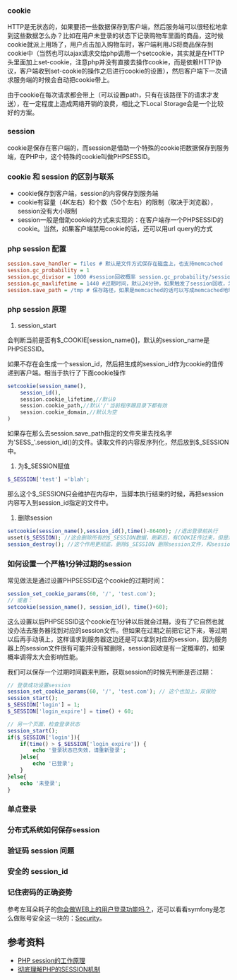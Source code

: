 ### cookie
HTTP是无状态的，如果要把一些数据保存到客户端，然后服务端可以很轻松地拿到这些数据怎么办？比如在用户未登录的状态下记录购物车里面的商品，这时候cookie就派上用场了，用户点击加入购物车时，客户端利用JS将商品保存到cookie中（当然也可以ajax请求交给php调用一个setcookie，其实就是在HTTP头里面加上set-cookie，注意php并没有直接去操作cookie，而是依赖HTTP协议，客户端收到set-cookie的操作之后进行cookie的设置），然后客户端下一次请求服务端的时候会自动把cookie带上。

由于cookie在每次请求都会带上（可以设置path，只有在该路径下的请求才发送），在一定程度上造成网络开销的浪费，相比之下Local Storage会是一个比较好的方案。

### session
cookie是保存在客户端的，而session是借助一个特殊的cookie把数据保存到服务端，在PHP中，这个特殊的cookie叫做PHPSESSID。

### cookie 和 session 的区别与联系

- cookie保存到客户端，session的内容保存到服务端
- cookie有容量（4K左右）和个数（50个左右）的限制（取决于浏览器），session没有大小限制
- session一般是借助cookie的方式来实现的：在客户端存一个PHPSESSID的cookie。当然，如果客户端禁用cookie的话，还可以用url query的方式


### php session 配置

```ini
session.save_handler = files # 默认是文件方式保存在磁盘上，也支持memcached
session.gc_probability = 1
session.gc_divisor = 1000 #session回收概率 session.gc_probability/session.gc_divisor: 1/1000
session.gc_maxlifetime = 1440 #过期时间，默认24分钟，如果触发了session回收，发现session的最后修改时间是24分钟以前了，那么会删除这个session文件
session.save_path = /tmp # 保存路径，如果是memcached的话可以写成memcached地址，比如 tcp://127.0.0.1:11211
```

### php session 原理

1. session_start

会判断当前是否有$_COOKIE[session_name()]，默认的session_name是PHPSESSID。

如果不存在会生成一个session_id，然后把生成的session_id作为cookie的值传递到客户端。相当于执行了下面cookie操作

```php
setcookie(session_name(),
    session_id(),
    session.cookie_lifetime,//默认0
    session.cookie_path,//默认'/'当前程序跟目录下都有效
    session.cookie_domain,//默认为空
)
```

如果存在那么去session.save_path指定的文件夹里去找名字为'SESS_'.session_id()的文件。读取文件的内容反序列化，然后放到$_SESSION中。

1. 为$_SESSION赋值

```php
$_SESSION['test'] ='blah';
```
那么这个$_SESSION只会维护在内存中，当脚本执行结束的时候，再把session内容写入到session_id指定的文件中。

1. 删除session

```php
setcookie(session_name(),session_id(),time()-86400); //退出登录前执行
usset($_SESSION); //这会删除所有的$_SESSION数据，刷新后，有COOKIE传过来，但是没有数据。
session_destroy(); //这个作用更彻底，删除$_SESSION 删除session文件，和session_id
```

### 如何设置一个严格1分钟过期的session
常见做法是通过设置PHPSESSID这个cookie的过期时间：
```php
session_set_cookie_params(60, '/', 'test.com');
// 或者：
setcookie(session_name(), session_id(), time()+60);
```
这么设置以后PHPSESSID这个cookie在1分钟以后就会过期，没有了它自然也就没办法去服务器找到对应的session文件。但如果在过期之前把它记下来，等过期以后再手动填上，这样请求到服务器这边还是可以拿到对应的session，因为服务器上的session文件很有可能并没有被删除，session回收是有一定概率的，如果概率调得太大会影响性能。

我们可以保存一个过期时间戳来判断，获取session的时候先判断是否过期：
```php
// 登录成功设置session
session_set_cookie_params(60, '/', 'test.com'); // 这个也加上，双保险
session_start();
$_SESSION['login'] = 1;
$_SESSION['login_expire'] = time() + 60;

// 另一个页面，检查登录状态
session_start();
if($_SESSION['login']){
    if(time() > $_SESSION['login_expire']) {
        echo '登录状态已失效，请重新登录';
    }else{
        echo '已登录';
    }
}else{
    echo '未登录';
}
```

### 单点登录

### 分布式系统如何保存session

### 验证码 session 问题

### 安全的 session_id

### 记住密码的正确姿势
参考左耳朵耗子的[你会做WEB上的用户登录功能吗？](https://coolshell.cn/articles/5353.html)，还可以看看symfony是怎么做账号安全这一块的：[Security](https://symfony.com/doc/current/security.html)。



## 参考资料
- [PHP session的工作原理](http://www.nowamagic.net/librarys/veda/detail/358)
- [彻底理解PHP的SESSION机制](https://www.cnblogs.com/acpp/archive/2011/06/10/2077592.html)


